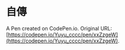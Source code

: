 # 自傳

A Pen created on CodePen.io. Original URL: [https://codepen.io/Yuyu_cccc/pen/xxZzgeW](https://codepen.io/Yuyu_cccc/pen/xxZzgeW).


